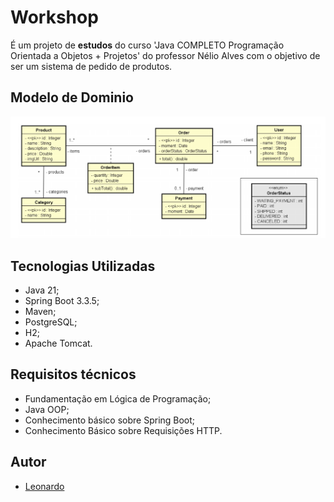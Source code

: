 
# Workshop

É um projeto de **estudos** do curso 'Java COMPLETO Programação Orientada a Objetos + Projetos' do professor Nélio Alves com o objetivo de ser um sistema de pedido de produtos.


## Modelo de Dominio

![Modelo de Dominio feito pelo Nélio Alves](https://github.com/7E0n4Rd0/workshop_springboot3-JPA/blob/main/assets/Screenshot_20241214_064447.png?raw=true)

## Tecnologias Utilizadas

- Java 21;
- Spring Boot 3.3.5;
- Maven;
- PostgreSQL;
- H2;
- Apache Tomcat.
## Requisitos técnicos

- Fundamentação em Lógica de Programação;
- Java OOP;
- Conhecimento básico sobre Spring Boot;
- Conhecimento Básico sobre Requisições HTTP.
## Autor

- [Leonardo](https://www.linkedin.com/in/leonardo-meireles-26b5b7338/)

